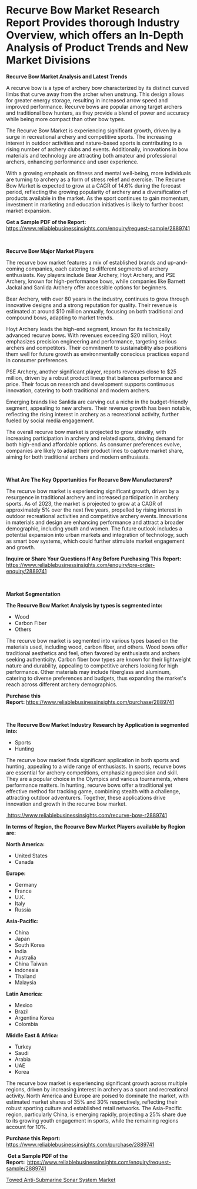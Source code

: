 <p><h1>Recurve Bow Market Research Report Provides thorough Industry Overview, which offers an In-Depth Analysis of Product Trends and New Market Divisions</h1></p><p><strong>Recurve Bow Market Analysis and Latest Trends</strong></p>
<p><p>A recurve bow is a type of archery bow characterized by its distinct curved limbs that curve away from the archer when unstrung. This design allows for greater energy storage, resulting in increased arrow speed and improved performance. Recurve bows are popular among target archers and traditional bow hunters, as they provide a blend of power and accuracy while being more compact than other bow types.</p><p>The Recurve Bow Market is experiencing significant growth, driven by a surge in recreational archery and competitive sports. The increasing interest in outdoor activities and nature-based sports is contributing to a rising number of archery clubs and events. Additionally, innovations in bow materials and technology are attracting both amateur and professional archers, enhancing performance and user experience.</p><p>With a growing emphasis on fitness and mental well-being, more individuals are turning to archery as a form of stress relief and exercise. The Recurve Bow Market is expected to grow at a CAGR of 14.6% during the forecast period, reflecting the growing popularity of archery and a diversification of products available in the market. As the sport continues to gain momentum, investment in marketing and education initiatives is likely to further boost market expansion.</p></p>
<p><strong>Get a Sample PDF of the Report:&nbsp;</strong> <a href="https://www.reliablebusinessinsights.com/enquiry/request-sample/2889741?utm_campaign=3004&utm_medium=2&utm_source=Github&utm_content=ia&utm_term=14032025&utm_id=recurve-bow">https://www.reliablebusinessinsights.com/enquiry/request-sample/2889741</a></p>
<p>&nbsp;</p>
<p><strong>Recurve Bow Major Market Players</strong></p>
<p><p>The recurve bow market features a mix of established brands and up-and-coming companies, each catering to different segments of archery enthusiasts. Key players include Bear Archery, Hoyt Archery, and PSE Archery, known for high-performance bows, while companies like Barnett Jackal and Sanlida Archery offer accessible options for beginners.</p><p>Bear Archery, with over 80 years in the industry, continues to grow through innovative designs and a strong reputation for quality. Their revenue is estimated at around $10 million annually, focusing on both traditional and compound bows, adapting to market trends.</p><p>Hoyt Archery leads the high-end segment, known for its technically advanced recurve bows. With revenues exceeding $20 million, Hoyt emphasizes precision engineering and performance, targeting serious archers and competitors. Their commitment to sustainability also positions them well for future growth as environmentally conscious practices expand in consumer preferences.</p><p>PSE Archery, another significant player, reports revenues close to $25 million, driven by a robust product lineup that balances performance and price. Their focus on research and development supports continuous innovation, catering to both traditional and modern archers.</p><p>Emerging brands like Sanlida are carving out a niche in the budget-friendly segment, appealing to new archers. Their revenue growth has been notable, reflecting the rising interest in archery as a recreational activity, further fueled by social media engagement.</p><p>The overall recurve bow market is projected to grow steadily, with increasing participation in archery and related sports, driving demand for both high-end and affordable options. As consumer preferences evolve, companies are likely to adapt their product lines to capture market share, aiming for both traditional archers and modern enthusiasts.</p></p>
<p>&nbsp;</p>
<p><strong>What Are The Key Opportunities For Recurve Bow Manufacturers?</strong></p>
<p><p>The recurve bow market is experiencing significant growth, driven by a resurgence in traditional archery and increased participation in archery sports. As of 2023, the market is projected to grow at a CAGR of approximately 5% over the next five years, propelled by rising interest in outdoor recreational activities and competitive archery events. Innovations in materials and design are enhancing performance and attract a broader demographic, including youth and women. The future outlook includes a potential expansion into urban markets and integration of technology, such as smart bow systems, which could further stimulate market engagement and growth.</p></p>
<p><strong>Inquire or Share Your Questions If Any Before Purchasing This Report:</strong> <a href="https://www.reliablebusinessinsights.com/enquiry/pre-order-enquiry/2889741?utm_campaign=3004&utm_medium=2&utm_source=Github&utm_content=ia&utm_term=14032025&utm_id=recurve-bow">https://www.reliablebusinessinsights.com/enquiry/pre-order-enquiry/2889741</a></p>
<p>&nbsp;</p>
<p><strong>Market Segmentation</strong></p>
<p><strong>The Recurve Bow Market Analysis by types is segmented into:</strong></p>
<p><ul><li>Wood</li><li>Carbon Fiber</li><li>Others</li></ul></p>
<p><p>The recurve bow market is segmented into various types based on the materials used, including wood, carbon fiber, and others. Wood bows offer traditional aesthetics and feel, often favored by enthusiasts and archers seeking authenticity. Carbon fiber bow types are known for their lightweight nature and durability, appealing to competitive archers looking for high performance. Other materials may include fiberglass and aluminum, catering to diverse preferences and budgets, thus expanding the market's reach across different archery demographics.</p></p>
<p><strong>Purchase this Report:&nbsp;</strong><a href="https://www.reliablebusinessinsights.com/purchase/2889741?utm_campaign=3004&utm_medium=2&utm_source=Github&utm_content=ia&utm_term=14032025&utm_id=recurve-bow">https://www.reliablebusinessinsights.com/purchase/2889741</a></p>
<p>&nbsp;</p>
<p><strong>The Recurve Bow Market Industry Research by Application is segmented into:</strong></p>
<p><ul><li>Sports</li><li>Hunting</li></ul></p>
<p><p>The recurve bow market finds significant application in both sports and hunting, appealing to a wide range of enthusiasts. In sports, recurve bows are essential for archery competitions, emphasizing precision and skill. They are a popular choice in the Olympics and various tournaments, where performance matters. In hunting, recurve bows offer a traditional yet effective method for tracking game, combining stealth with a challenge, attracting outdoor adventurers. Together, these applications drive innovation and growth in the recurve bow market.</p></p>
<p><a href="https://www.reliablebusinessinsights.com/recurve-bow-r2889741?utm_campaign=3004&utm_medium=2&utm_source=Github&utm_content=ia&utm_term=14032025&utm_id=recurve-bow">&nbsp;https://www.reliablebusinessinsights.com/recurve-bow-r2889741</a></p>
<p><strong>In terms of Region, the Recurve Bow Market Players available by Region are:</strong></p>
<p>
    <p> <strong> North America: </strong>
        <ul>
            <li>United States</li>
            <li>Canada</li>
        </ul>
        </p> 
    <p> <strong> Europe: </strong>
        <ul>
            <li>Germany</li>
            <li>France</li>
            <li>U.K.</li>
            <li>Italy</li>
            <li>Russia</li>
        </ul>
        </p> 
    <p> <strong> Asia-Pacific: </strong>
        <ul>
            <li>China</li>
            <li>Japan</li>
            <li>South Korea</li>
            <li>India</li>
            <li>Australia</li>
            <li>China Taiwan</li>
            <li>Indonesia</li>
            <li>Thailand</li>
            <li>Malaysia</li>
        </ul>
        </p> 
    <p> <strong> Latin America: </strong>
        <ul>
            <li>Mexico</li>
            <li>Brazil</li>
            <li>Argentina Korea</li>
            <li>Colombia</li>
        </ul>
        </p> 
    <p> <strong> Middle East & Africa: </strong>
        <ul>
            <li>Turkey</li>
            <li>Saudi</li>
            <li>Arabia</li>
            <li>UAE</li>
            <li>Korea</li>
        </ul>
    </p>
    </p>
<p><p>The recurve bow market is experiencing significant growth across multiple regions, driven by increasing interest in archery as a sport and recreational activity. North America and Europe are poised to dominate the market, with estimated market shares of 35% and 30% respectively, reflecting their robust sporting culture and established retail networks. The Asia-Pacific region, particularly China, is emerging rapidly, projecting a 25% share due to its growing youth engagement in sports, while the remaining regions account for 10%.</p></p>
<p><strong>Purchase this Report: </strong><a href="https://www.reliablebusinessinsights.com/purchase/2889741?utm_campaign=3004&utm_medium=2&utm_source=Github&utm_content=ia&utm_term=14032025&utm_id=recurve-bow">https://www.reliablebusinessinsights.com/purchase/2889741</a></p>
<p>&nbsp;<strong>Get a Sample PDF of the Report:&nbsp;&nbsp;</strong><a href="https://www.reliablebusinessinsights.com/enquiry/request-sample/2889741?utm_campaign=3004&utm_medium=2&utm_source=Github&utm_content=ia&utm_term=14032025&utm_id=recurve-bow">https://www.reliablebusinessinsights.com/enquiry/request-sample/2889741</a></p>
<p><strong></strong></p>
<p><p><a href="https://github.com/nibbsmantji/Market-Research-Report-List-1/blob/main/towed-anti-submarine-sonar-system-market.md?utm_campaign=3004&utm_medium=2&utm_source=Github&utm_content=ia&utm_term=14032025&utm_id=recurve-bow">Towed Anti-Submarine Sonar System Market</a></p></p>
